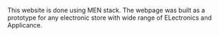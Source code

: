 This website is done using MEN stack. The webpage was built as a prototype for any electronic store with wide range of ELectronics and Applicance.
